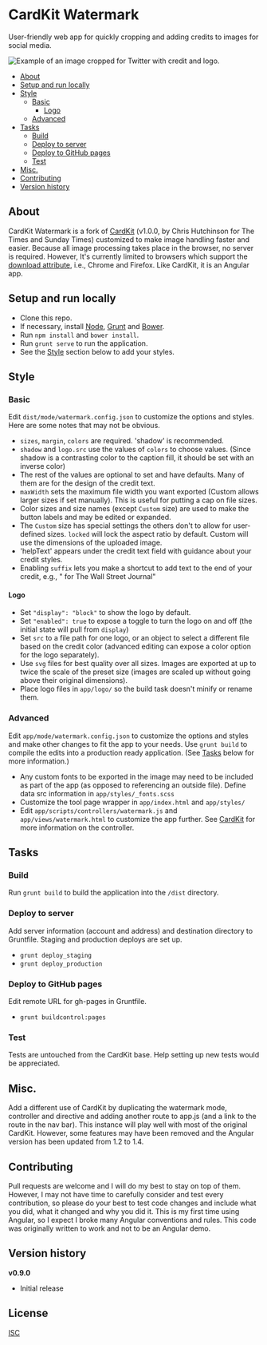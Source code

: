 # CardKit Watermark

User-friendly web app for quickly cropping and adding credits to images for social media.

![Example of an image cropped for Twitter with credit and logo.](http://si.wsj.net/public/resources/images/OG-AF196_201507_NS_20150724153130.png)

* [About](#about)
* [Setup and run locally](#setup-and-run-locally)
* [Style](#style)
  * [Basic](#basic)
    * [Logo](#logo)
  * [Advanced](#advanced)
* [Tasks](#tasks)
  * [Build](#build)
  * [Deploy to server](#deploy-to-server)
  * [Deploy to GitHub pages](#deploy-to-github-pages)
  * [Test](#test)
* [Misc.](#misc)
* [Contributing](#contributing)
* [Version history](#version-history)

## About

CardKit Watermark is a fork of [CardKit](http://www.github.com/times/cardkit) (v1.0.0, by Chris Hutchinson for The Times and Sunday Times) customized to make image handling faster and easier. Because all image processing takes place in the browser, no server is required. However, It's currently limited to browsers which support the [download attribute](http://caniuse.com/#feat=download), i.e., Chrome and Firefox. Like CardKit, it is an Angular app.

## Setup and run locally

- Clone this repo.
- If necessary, install [Node](https://nodejs.org), [Grunt](http://gruntjs.com) and [Bower](http://bower.io).
- Run `npm install` and `bower install`.
- Run `grunt serve` to run the application.
- See the [Style](#style) section below to add your styles.

## Style

### Basic

Edit `dist/mode/watermark.config.json` to customize the options and styles. Here are some notes that may not be obvious.

- `sizes`, `margin`, `colors` are required. 'shadow' is recommended.
- `shadow` and `logo.src` use the values of `colors` to choose values. (Since shadow is a contrasting color to the caption fill, it should be set with an inverse color)
- The rest of the values are optional to set and have defaults. Many of them are for the design of the credit text.
- `maxWidth` sets the maximum file width you want exported (Custom allows larger sizes if set manually). This is useful for putting a cap on file sizes.
- Color sizes and size names (except `Custom` size) are used to make the button labels and may be edited or expanded.
- The `Custom` size has special settings the others don't to allow for user-defined sizes. `locked` will lock the aspect ratio by default. Custom will use the dimensions of the uploaded image.
- 'helpText' appears under the credit text field with guidance about your credit styles.
- Enabling `suffix` lets you make a shortcut to add text to the end of your credit, e.g., " for The Wall Street Journal"

#### Logo

- Set `"display": "block"` to show the logo by default.
- Set `"enabled": true` to expose a toggle to turn the logo on and off (the initial state will pull from `display`)
- Set `src` to a file path for one logo, or an object to select a different file based on the credit color (advanced editing can expose a color option for the logo separately).
- Use `svg` files for best quality over all sizes. Images are exported at up to twice the scale of the preset size (images are scaled up without going above their original dimensions).
- Place logo files in `app/logo/` so the build task doesn't minify or rename them.

### Advanced

Edit `app/mode/watermark.config.json` to customize the options and styles and make other changes to fit the app to your needs. Use `grunt build` to compile the edits into a production ready application. (See [Tasks](#tasks) below for more information.)

- Any custom fonts to be exported in the image may need to be included as part of the app (as opposed to referencing an outside file). Define data src information in `app/styles/_fonts.scss`
- Customize the tool page wrapper in `app/index.html` and `app/styles/`
- Edit `app/scripts/controllers/watermark.js` and `app/views/watermark.html` to customize the app further. See [CardKit](http://www.github.com/times/cardkit) for more information on the controller.

## Tasks

### Build

Run `grunt build` to build the application into the `/dist` directory.

### Deploy to server

Add server information (account and address) and destination directory to Gruntfile. Staging and production deploys are set up.

- `grunt deploy_staging`
- `grunt deploy_production`

### Deploy to GitHub pages

Edit remote URL for gh-pages in Gruntfile.

- `grunt buildcontrol:pages`

### Test

Tests are untouched from the CardKit base. Help setting up new tests would be appreciated.

## Misc.

Add a different use of CardKit by duplicating the watermark mode, controller and directive and adding another route to app.js (and a link to the route in the nav bar). This instance will play well with most of the original CardKit. However, some features may have been removed and the Angular version has been updated from 1.2 to 1.4.

## Contributing

Pull requests are welcome and I will do my best to stay on top of them. However, I may not have time to carefully consider and test every contribution, so please do your best to test code changes and include what you did, what it changed and why you did it. This is my first time using Angular, so I expect I broke many Angular conventions and rules. This code was originally written to work and not to be an Angular demo.

## Version history

__v0.9.0__

* Initial release

## License

[ISC](/LICENSE)
